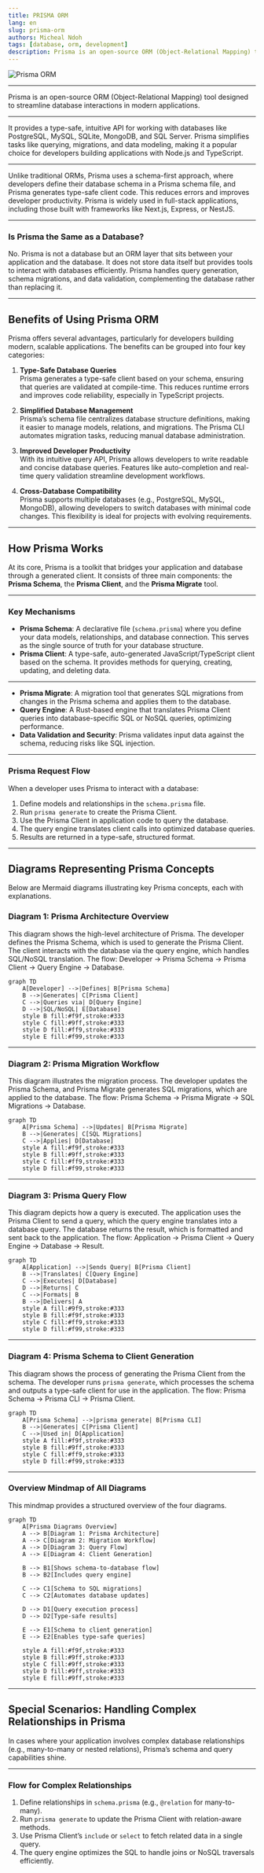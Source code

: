 ```yaml
---
title: PRISMA ORM
lang: en
slug: prisma-orm
authors: Micheal Ndoh
tags: [database, orm, development]
description: Prisma is an open-source ORM (Object-Relational Mapping) tool that simplifies database interactions for developers by providing a type-safe, intuitive API.
---
```


![Prisma ORM](https://cdn.hashnode.com/res/hashnode/image/upload/v1695624644455/31ed5d49-a9f8-4091-a889-4f7a40319dbb.png?w=1600&h=840&fit=crop&crop=entropy&auto=compress,format&format=webp)

---

Prisma is an open-source ORM (Object-Relational Mapping) tool designed to streamline database interactions in modern applications.

---

 It provides a type-safe, intuitive API for working with databases like PostgreSQL, MySQL, SQLite, MongoDB, and SQL Server. Prisma simplifies tasks like querying, migrations, and data modeling, making it a popular choice for developers building applications with Node.js and TypeScript.

---

Unlike traditional ORMs, Prisma uses a schema-first approach, where developers define their database schema in a Prisma schema file, and Prisma generates type-safe client code. This reduces errors and improves developer productivity. Prisma is widely used in full-stack applications, including those built with frameworks like Next.js, Express, or NestJS.

---

### Is Prisma the Same as a Database?

No. Prisma is not a database but an ORM layer that sits between your application and the database. It does not store data itself but provides tools to interact with databases efficiently. Prisma handles query generation, schema migrations, and data validation, complementing the database rather than replacing it.

---

## Benefits of Using Prisma ORM

Prisma offers several advantages, particularly for developers building modern, scalable applications. The benefits can be grouped into four key categories:

1. **Type-Safe Database Queries**  
   Prisma generates a type-safe client based on your schema, ensuring that queries are validated at compile-time. This reduces runtime errors and improves code reliability, especially in TypeScript projects.

2. **Simplified Database Management**  
   Prisma’s schema file centralizes database structure definitions, making it easier to manage models, relations, and migrations. The Prisma CLI automates migration tasks, reducing manual database administration.

3. **Improved Developer Productivity**  
   With its intuitive query API, Prisma allows developers to write readable and concise database queries. Features like auto-completion and real-time query validation streamline development workflows.

4. **Cross-Database Compatibility**  
   Prisma supports multiple databases (e.g., PostgreSQL, MySQL, MongoDB), allowing developers to switch databases with minimal code changes. This flexibility is ideal for projects with evolving requirements.

---

## How Prisma Works

At its core, Prisma is a toolkit that bridges your application and database through a generated client. It consists of three main components: the **Prisma Schema**, the **Prisma Client**, and the **Prisma Migrate** tool.

---

### Key Mechanisms

- **Prisma Schema**: A declarative file (`schema.prisma`) where you define your data models, relationships, and database connection. This serves as the single source of truth for your database structure.
- **Prisma Client**: A type-safe, auto-generated JavaScript/TypeScript client based on the schema. It provides methods for querying, creating, updating, and deleting data.
  
---

- **Prisma Migrate**: A migration tool that generates SQL migrations from changes in the Prisma schema and applies them to the database.
- **Query Engine**: A Rust-based engine that translates Prisma Client queries into database-specific SQL or NoSQL queries, optimizing performance.
- **Data Validation and Security**: Prisma validates input data against the schema, reducing risks like SQL injection.

---

### Prisma Request Flow

When a developer uses Prisma to interact with a database:

1. Define models and relationships in the `schema.prisma` file.
2. Run `prisma generate` to create the Prisma Client.
3. Use the Prisma Client in application code to query the database.
4. The query engine translates client calls into optimized database queries.
5. Results are returned in a type-safe, structured format.


---

## Diagrams Representing Prisma Concepts

Below are Mermaid diagrams illustrating key Prisma concepts, each with explanations.

### Diagram 1: Prisma Architecture Overview

This diagram shows the high-level architecture of Prisma. The developer defines the Prisma Schema, which is used to generate the Prisma Client. The client interacts with the database via the query engine, which handles SQL/NoSQL translation. The flow: Developer → Prisma Schema → Prisma Client → Query Engine → Database.

```mermaid
graph TD
    A[Developer] -->|Defines| B[Prisma Schema]
    B -->|Generates| C[Prisma Client]
    C -->|Queries via| D[Query Engine]
    D -->|SQL/NoSQL| E[Database]
    style B fill:#f9f,stroke:#333
    style C fill:#9ff,stroke:#333
    style D fill:#ff9,stroke:#333
    style E fill:#f99,stroke:#333
```

---

### Diagram 2: Prisma Migration Workflow

This diagram illustrates the migration process. The developer updates the Prisma Schema, and Prisma Migrate generates SQL migrations, which are applied to the database. The flow: Prisma Schema → Prisma Migrate → SQL Migrations → Database.

```mermaid
graph TD
    A[Prisma Schema] -->|Updates| B[Prisma Migrate]
    B -->|Generates| C[SQL Migrations]
    C -->|Applies| D[Database]
    style A fill:#f9f,stroke:#333
    style B fill:#9ff,stroke:#333
    style C fill:#ff9,stroke:#333
    style D fill:#f99,stroke:#333
```

---

### Diagram 3: Prisma Query Flow

This diagram depicts how a query is executed. The application uses the Prisma Client to send a query, which the query engine translates into a database query. The database returns the result, which is formatted and sent back to the application. The flow: Application → Prisma Client → Query Engine → Database → Result.

```mermaid
graph TD
    A[Application] -->|Sends Query| B[Prisma Client]
    B -->|Translates| C[Query Engine]
    C -->|Executes| D[Database]
    D -->|Returns| C
    C -->|Formats| B
    B -->|Delivers| A
    style A fill:#9f9,stroke:#333
    style B fill:#f9f,stroke:#333
    style C fill:#ff9,stroke:#333
    style D fill:#f99,stroke:#333
```

---

### Diagram 4: Prisma Schema to Client Generation

This diagram shows the process of generating the Prisma Client from the schema. The developer runs `prisma generate`, which processes the schema and outputs a type-safe client for use in the application. The flow: Prisma Schema → Prisma CLI → Prisma Client.

```mermaid
graph TD
    A[Prisma Schema] -->|prisma generate| B[Prisma CLI]
    B -->|Generates| C[Prisma Client]
    C -->|Used in| D[Application]
    style A fill:#f9f,stroke:#333
    style B fill:#9ff,stroke:#333
    style C fill:#ff9,stroke:#333
    style D fill:#f99,stroke:#333
```

---

### Overview Mindmap of All Diagrams

This mindmap provides a structured overview of the four diagrams.

```mermaid
graph TD
    A[Prisma Diagrams Overview]
    A --> B[Diagram 1: Prisma Architecture]
    A --> C[Diagram 2: Migration Workflow]
    A --> D[Diagram 3: Query Flow]
    A --> E[Diagram 4: Client Generation]
    
    B --> B1[Shows schema-to-database flow]
    B --> B2[Includes query engine]
    
    C --> C1[Schema to SQL migrations]
    C --> C2[Automates database updates]
    
    D --> D1[Query execution process]
    D --> D2[Type-safe results]
    
    E --> E1[Schema to client generation]
    E --> E2[Enables type-safe queries]
    
    style A fill:#f9f,stroke:#333
    style B fill:#9ff,stroke:#333
    style C fill:#9ff,stroke:#333
    style D fill:#9ff,stroke:#333
    style E fill:#9ff,stroke:#333
```

---

## Special Scenarios: Handling Complex Relationships in Prisma

In cases where your application involves complex database relationships (e.g., many-to-many or nested relations), Prisma’s schema and query capabilities shine.

---

### Flow for Complex Relationships

1. Define relationships in `schema.prisma` (e.g., `@relation` for many-to-many).
2. Run `prisma generate` to update the Prisma Client with relation-aware methods.
3. Use Prisma Client’s `include` or `select` to fetch related data in a single query.
4. The query engine optimizes the SQL to handle joins or NoSQL traversals efficiently.
